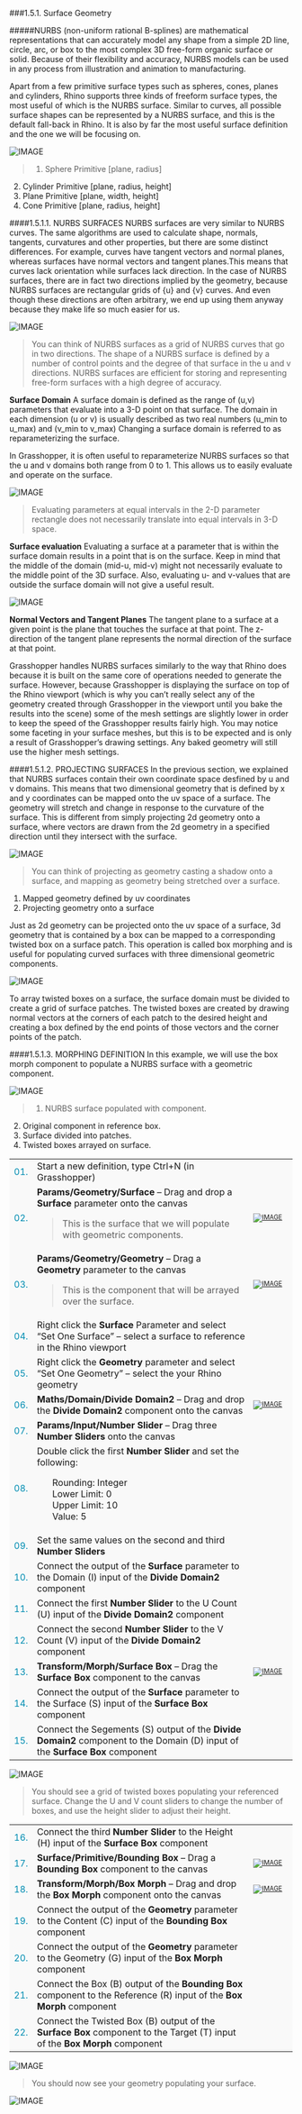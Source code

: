 ###1.5.1. Surface Geometry

#####NURBS (non-uniform rational B-splines) are mathematical representations that can accurately model any shape from a simple 2D line, circle, arc, or box to the most complex 3D free-form organic surface or solid. Because of their flexibility and accuracy, NURBS models can be used in any process from illustration and animation to manufacturing.

Apart from a few primitive surface types such as spheres, cones, planes and cylinders, Rhino supports three kinds of freeform surface types, the most useful of which is the NURBS surface. Similar to curves, all possible surface shapes can be represented by a NURBS surface, and this is the default fall-back in Rhino. It is also by far the most useful surface definition and the one we will be focusing on.

![IMAGE](images/1-5-1/1-5-1_001-primitives.png)
>1. Sphere Primitive [plane, radius]
2. Cylinder Primitive [plane, radius, height]
3. Plane Primitive [plane, width, height]
4. Cone Primitive [plane, radius, height]

####1.5.1.1. NURBS SURFACES
NURBS surfaces are very similar to NURBS curves. The same algorithms are
used to calculate shape, normals, tangents, curvatures and other properties, but there are some distinct differences. For example, curves have tangent vectors and normal planes, whereas surfaces have normal vectors and tangent planes.This means that curves lack orientation while surfaces lack direction. In  the case of NURBS surfaces, there are in fact two directions implied by the geometry, because NURBS surfaces are rectangular grids of {u} and {v} curves. And even though these directions are often arbitrary, we end up using them anyway because they make life so much easier for us.

![IMAGE](images/1-5-1/1-5-1_002-nurbs-surface.png)
>You can think of NURBS surfaces as a grid of NURBS curves that go in two directions. The shape of a NURBS surface is defined by a number of control points and the degree of that surface in the u and v directions. NURBS surfaces are efficient for storing and representing free-form surfaces with a high degree of accuracy.

**Surface Domain**
A surface domain is defined as the range of (u,v) parameters that evaluate into a
3-D point on that surface. The domain in each dimension (u or v) is usually
described as two real numbers (u_min to u_max) and (v_min to v_max) Changing
a surface domain is referred to as reparameterizing the surface.

In Grasshopper, it is often useful to reparameterize NURBS surfaces so that the u and v domains both range from 0 to 1. This allows us to easily evaluate and operate on the surface.

![IMAGE](images/1-5-1/1-5-1_003-surface-domain.png)
>Evaluating parameters at equal intervals in the 2-D parameter rectangle does not necessarily translate into equal intervals in 3-D space.

**Surface evaluation**
Evaluating a surface at a parameter that is within the surface domain results in a
point that is on the surface. Keep in mind that the middle of the domain (mid-u,
mid-v) might not necessarily evaluate to the middle point of the 3D surface. Also, evaluating u- and v-values that are outside the surface domain will not give a
useful result.

![IMAGE](images/1-5-1/1-5-1_004-surface-eval.png)

**Normal Vectors and Tangent Planes**
The tangent plane to a surface at a given point is the plane that touches the
surface at that point. The z-direction of the tangent plane represents the normal
direction of the surface at that point.

Grasshopper handles NURBS surfaces similarly to the way that Rhino does
because it is built on the same core of operations needed to generate the
surface. However, because Grasshopper is displaying the surface on top of the
Rhino viewport (which is why you can’t really select any of the geometry created
through Grasshopper in the viewport until you bake the results into the scene)
some of the mesh settings are slightly lower in order to keep the speed of the Grasshopper results fairly high. You may notice some faceting in your surface
meshes, but this is to be expected and is only a result of Grasshopper’s drawing
settings. Any baked geometry will still use the higher mesh settings.

####1.5.1.2. PROJECTING SURFACES
In the previous section, we explained that NURBS surfaces contain their own coordinate space desfined by u and v domains. This means that two dimensional geometry that is defined by x and y coordinates can be mapped onto the uv space of a surface. The geometry will stretch and change in response to the curvature of the surface. This is different from simply projecting 2d geometry onto a surface, where vectors are drawn from the 2d geometry in a specified direction until they intersect with the surface.

![IMAGE](images/1-5-1/1-5-1_005-surface-mapping.png)
>You can think of projecting as geometry casting a shadow onto a surface, and mapping as geometry being stretched over a surface.
1. Mapped geometry defined by uv coordinates
2. Projecting geometry onto a surface

Just as 2d geometry can be projected onto the uv space of a surface, 3d
geometry that is contained by a box can be mapped to a corresponding twisted
box on a surface patch. This operation is called box morphing and is useful for
populating curved surfaces with three dimensional geometric components.

![IMAGE](images/1-5-1/1-5-1_006-box-morphing.png)

To array twisted boxes on a surface, the surface domain must be divided to
create a grid of surface patches. The twisted boxes are created by drawing
normal vectors at the corners of each patch to the desired height and creating
a box defined by the end points of those vectors and the corner points of the
patch.

####1.5.1.3. MORPHING DEFINITION
In this example, we will use the box morph component to populate a NURBS
surface with a geometric component.

![IMAGE](images/1-5-1/1-5-1_007-morphing-definition.png)
>1. NURBS surface populated with component.
2. Original component in reference box.
3. Surface divided into patches.
4. Twisted boxes arrayed on surface.

<style>
td:nth-child(1) {color: #008DB2}
td:nth-child(3)	{font-size: 70%;width: 15%;}
td {background-color: #F9F9F9;}
thead {display: none}
</style>


||||
|--|--|--|
|01.|Start a new definition, type Ctrl+N (in Grasshopper)||
|02.|**Params/Geometry/Surface** – Drag and drop a **Surface** parameter onto the canvas<br><blockquote>This is the surface that we will populate with geometric components.</blockquote>|[![IMAGE](images/1-5-1/1-5-1_ex_01-surface.png)](/appendix/index-of-components.html#PGSrf)|
|03.|**Params/Geometry/Geometry** – Drag a **Geometry** parameter to the canvas<br><blockquote>This is the component that will be arrayed over the surface.</blockquote>|[![IMAGE](images/1-5-1/1-5-1_ex_02-geometry.png)](/appendix/index-of-components.html#PGGeo)|
|04.|Right click the **Surface** Parameter and select “Set One Surface” – select a surface to reference in the Rhino viewport||
|05.|Right click the **Geometry** parameter and select “Set One Geometry” – select the your Rhino geometry||
|06.|**Maths/Domain/Divide Domain2** – Drag and drop the **Divide Domain2** component onto the canvas|[![IMAGE](images/1-5-1/1-5-1_ex_03-divide-domain2.png)](/appendix/index-of-components.html#MDDivide)|
|07.|**Params/Input/Number Slider** – Drag three **Number Sliders** onto the canvas||
|08.|Double click the first **Number Slider** and set the following: <ul>Rounding: Integer<br>Lower Limit: 0<br>Upper Limit: 10<br>Value: 5</ul>||
|09.|Set the same values on the second and third **Number Sliders**||
|10.|Connect the output of the **Surface** parameter to the Domain (I) input of the **Divide Domain2** component||
|11.|Connect the first **Number Slider** to the U Count (U) input of the **Divide Domain2** component||
|12.|Connect the second **Number Slider** to the V Count (V) input of the **Divide Domain2** component||
|13.|**Transform/Morph/Surface Box** – Drag the **Surface Box** component to the canvas|[![IMAGE](images/1-5-1/1-5-1_ex_04-surface-box.png)](/appendix/index-of-components.html#TMSBox)|
|14.|Connect the output of the **Surface** parameter to the Surface (S) input of the **Surface Box** component||
|15.|Connect the Segements (S) output of the **Divide Domain2** component to the Domain (D) input of the **Surface Box** component|||

![IMAGE](images/1-5-1/1-5-1_ex_05-definition1.png)
>You should see a grid of twisted boxes populating your referenced surface. Change the U and V count sliders to change the number of boxes, and use the height slider to adjust their height.

||||
|--|--|--|
|16.|Connect the third **Number Slider** to the Height (H) input of the **Surface Box** component||
|17.|**Surface/Primitive/Bounding Box** – Drag a **Bounding Box** component to the canvas|[![IMAGE](images/1-5-1/1-5-1_ex_06-bounding-box.png)](/appendix/index-of-components.html#SPBBox)|
|18.|**Transform/Morph/Box Morph** – Drag and drop the **Box Morph** component onto the canvas|[![IMAGE](images/1-5-1/1-5-1_ex_07-box-morph.png)](/appendix/index-of-components.html#TMMorph)|
|19.|Connect the output of the **Geometry** parameter to the Content (C) input of the **Bounding Box** component||
|20.|Connect the output of the **Geometry** parameter to the Geometry (G) input of the **Box Morph** component||
|21.|Connect the Box (B) output of the **Bounding Box** component to the Reference (R) input of the **Box Morph** component||
|22.|Connect the Twisted Box (B) output of the **Surface Box** component to the Target (T) input of the **Box Morph** component|||

![IMAGE](images/1-5-1/1-5-1_ex_08-definition2.png)

>You should now see your geometry populating your surface.

![IMAGE](images/1-5-1/1-5-1_end-image.png)

